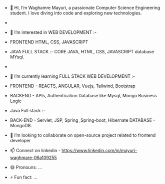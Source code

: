 - 👋 Hi, I’m Waghamre Mayuri, a passionate Computer Science Engineering student. I love diving into code and exploring new technologies.
- 
- 👀 I’m interested in WEB DEVELOPMENT :-
-  FRONTEND HTML, CSS, JAVASCRIPT
-  JAVA FULL STACK :- CORE JAVA, HTML, CSS, JAVASCRIPT database MYsql.
- 
- 🌱 I’m currently learning FULL STACK WEB DEVELOPMENT :-
- FRONTEND - REACTS, ANGULAR, Vuejs, Tailwind, Bootstrap
- BACKEND - APIs, Authentication Database like Mysql, Mongo Business Logic
- Java Full stack :-
- BACK-END - Servlet, JSP, Spring ,Spring-boot, Hibernate
   DATABASE - MongoDB.
   
- 💞️ I’m looking to collaborate on open-source project related to frontend developer 
- 📫 Connect on linkedin - https://www.linkedin.com/in/mayuri-waghmare-06a109255
- 😄 Pronouns: ...
- ⚡ Fun fact: ...

<!---
Wmayuri07/Wmayuri07 is a ✨ special ✨ repository because its `README.md` (this file) appears on your GitHub profile.
You can click the Preview link to take a look at your changes.
--->

